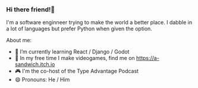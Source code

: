 ### Hi there friend!👋

I'm a software enginneer trying to make the world a better place. I dabble in a lot of languages but prefer Python when given the option. 

About me:
- 🌱 I’m currently learning React / Django / Godot
- 🎲 In my free time I make videogames, find me on https://a-sandwich.itch.io
- 🎮 I'm the co-host of the Type Advantage Podcast
- 😄 Pronouns: He / Him
